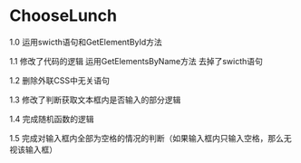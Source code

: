 # ChooseLunch
1.0
运用swicth语句和GetElementById方法

1.1
修改了代码的逻辑
运用GetElementsByName方法
去掉了swicth语句

1.2
删除外联CSS中无关语句

1.3
修改了判断获取文本框内是否输入的部分逻辑

1.4
完成随机函数的逻辑

1.5
完成对输入框内全部为空格的情况的判断（如果输入框内只输入空格，那么无视该输入框）